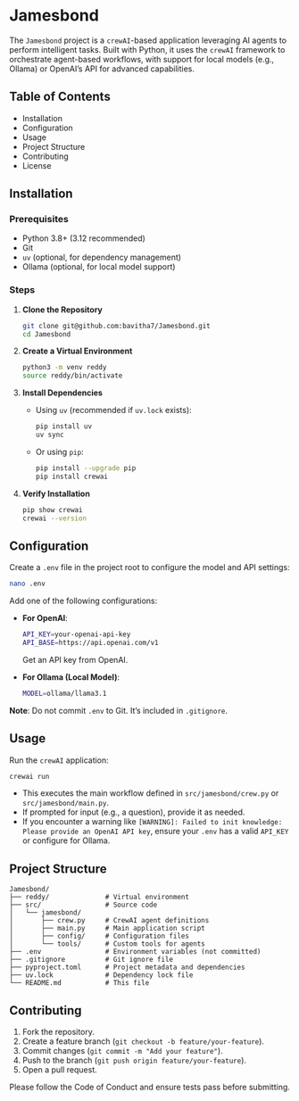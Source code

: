 # Jamesbond

The `Jamesbond` project is a `crewAI`-based application leveraging AI agents to perform intelligent tasks. Built with Python, it uses the `crewAI` framework to orchestrate agent-based workflows, with support for local models (e.g., Ollama) or OpenAI’s API for advanced capabilities.

## Table of Contents

- Installation
- Configuration
- Usage
- Project Structure
- Contributing
- License

## Installation

### Prerequisites

- Python 3.8+ (3.12 recommended)
- Git
- `uv` (optional, for dependency management)
- Ollama (optional, for local model support)

### Steps

1. **Clone the Repository**

   ```bash
   git clone git@github.com:bavitha7/Jamesbond.git
   cd Jamesbond
   ```

2. **Create a Virtual Environment**

   ```bash
   python3 -m venv reddy
   source reddy/bin/activate
   ```

3. **Install Dependencies**

   - Using `uv` (recommended if `uv.lock` exists):

     ```bash
     pip install uv
     uv sync
     ```
   - Or using `pip`:

     ```bash
     pip install --upgrade pip
     pip install crewai
     ```

4. **Verify Installation**

   ```bash
   pip show crewai
   crewai --version
   ```

## Configuration

Create a `.env` file in the project root to configure the model and API settings:

```bash
nano .env
```

Add one of the following configurations:

- **For OpenAI**:

  ```bash
  API_KEY=your-openai-api-key
  API_BASE=https://api.openai.com/v1
  ```

  Get an API key from OpenAI.

- **For Ollama (Local Model)**:

  ```bash
  MODEL=ollama/llama3.1
  ```
**Note**: Do not commit `.env` to Git. It’s included in `.gitignore`.

## Usage

Run the `crewAI` application:

```bash
crewai run
```

- This executes the main workflow defined in `src/jamesbond/crew.py` or `src/jamesbond/main.py`.
- If prompted for input (e.g., a question), provide it as needed.
- If you encounter a warning like `[WARNING]: Failed to init knowledge: Please provide an OpenAI API key`, ensure your `.env` has a valid `API_KEY` or configure for Ollama.

## Project Structure

```
Jamesbond/
├── reddy/              # Virtual environment
├── src/                # Source code
│   └── jamesbond/
│       ├── crew.py     # CrewAI agent definitions
│       ├── main.py     # Main application script
│       ├── config/     # Configuration files
│       └── tools/      # Custom tools for agents
├── .env                # Environment variables (not committed)
├── .gitignore          # Git ignore file
├── pyproject.toml      # Project metadata and dependencies
├── uv.lock             # Dependency lock file
└── README.md           # This file
```

## Contributing

1. Fork the repository.
2. Create a feature branch (`git checkout -b feature/your-feature`).
3. Commit changes (`git commit -m "Add your feature"`).
4. Push to the branch (`git push origin feature/your-feature`).
5. Open a pull request.

Please follow the Code of Conduct and ensure tests pass before submitting.


